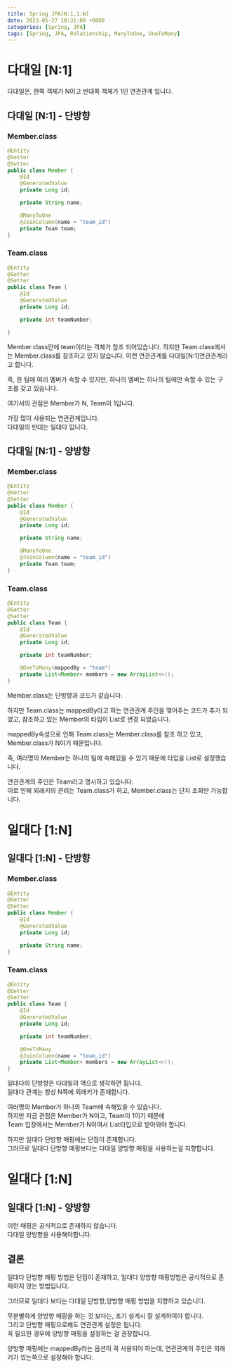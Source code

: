 ```yaml
---
title: Spring JPA[N:1,1:N]
date: 2023-05-27 18:31:00 +0800
categories: [Spring, JPA]
tags: [Spring, JPA, Relationship, ManyToOne, OneToMany]
---
```


# 다대일 [N:1]
다대일은, 한쪽 객체가 N이고 반대쪽 객체가 1인 연관관계 입니다. 
## 다대일 [N:1] - 단방향
### Member.class
```java
@Entity
@Getter
@Setter
public class Member {
    @Id
    @GeneratedValue
    private Long id;

    private String name;

    @ManyToOne
    @JoinColumn(name = "team_id")
    private Team team;
}

```

### Team.class
```java
@Entity
@Getter
@Setter
public class Team {
    @Id
    @GeneratedValue
    private Long id;

    private int teamNumber;

}
```
Member.class안에 team이라는 객체가 참조 되어있습니다.
하지만 Team.class에서는 Member.class를 참조하고 있지 않습니다.
이런 연관관계를 다대일[N:1]연관관계라고 합니다.  

즉, 한 팀에 여러 멤버가 속할 수 있지만, 하나의 멤버는 하나의 팀에만 속할 수 있는 구조를 갖고 있습니다.  

여기서의 관점은 Member가 N, Team이 1입니다.

가장 많이 사용되는 연관관계입니다.  
다대일의 반대는 일대다 입니다.

## 다대일 [N:1] - 양방향
### Member.class
```java
@Entity
@Getter
@Setter
public class Member {
    @Id
    @GeneratedValue
    private Long id;

    private String name;

    @ManyToOne
    @JoinColumn(name = "team_id")
    private Team team;
}

```

### Team.class
```java
@Entity
@Getter
@Setter
public class Team {
    @Id
    @GeneratedValue
    private Long id;

    private int teamNumber;

    @OneToMany(mappedBy = "team")
    private List<Member> members = new ArrayList<>();
}
```
Member.class는 단방향과 코드가 같습니다.  

하지만 Team.class는 mappedBy라고 하는 연관관계 주인을 맺어주는 코드가 추가 되었고, 참조하고 있는 Member의 타입이 List로 변경 되었습니다.  

mappedBy속성으로 인해 Team.class는 Member.class를 참조 하고 있고, Member.class가 N이기 때문입니다.

즉, 여러명의 Member는 하나의 팀에 속해있을 수 있기 때문에 타입을 List로 설정했습니다.  

연관관계의 주인은 Team라고 명시하고 있습니다.  
이로 인해 외래키의 관리는 Team.class가 하고, Member.class는 단지 조회만 가능합니다.  

# 일대다 [1:N]
## 일대다 [1:N] - 단방향
### Member.class
```java
@Entity
@Getter
@Setter
public class Member {
    @Id
    @GeneratedValue
    private Long id;

    private String name;
}
```

### Team.class
```java
@Entity
@Getter
@Setter
public class Team {
    @Id
    @GeneratedValue
    private Long id;

    private int teamNumber;

    @OneToMany
    @JoinColumn(name = "team_id")
    private List<Member> members = new ArrayList<>();
}
```
일대다의 단방향은 다대일의 역으로 생각하면 됩니다.  
일대다 관계는 항상 N쪽에 외래키가 존재합니다.

여러명의 Member가 하나의 Team에 속해있을 수 있습니다.  
하지만 지금 관점은 Member가 N이고, Team이 1이기 때문에  
Team 입장에서는 Member가 N이여서 List타입으로 받아와야 합니다.

하지만 일대다 단방향 매핑에는 단점이 존재합니다.  
그러므로 일대다 단방향 매핑보다는 다대일 양방향 매핑을 사용하는걸 지향합니다.

# 일대다 [1:N]
## 일대다 [1:N] - 양방향
이런 매핑은 공식적으로 존재하지 않습니다.  
다대일 양방향을 사용해야합니다.

## 결론
일대다 단방향 매핑 방법은 단점이 존재하고, 일대다 양방향 매핑방법은 공식적으로 존재하지 않는 방법입니다.  

그러므로 일대다 보다는 다대일 단방향,양방향 매핑 방법을 지향하고 있습니다.  

무분별하게 양방향 매핑을 하는 것 보다는, 초기 설계시 잘 설계하여야 합니다.  
그리고 단방향 매핑으로해도 연관관계 설정은 됩니다.  
꼭 필요한 경우에 양방향 매핑을 설정하는 걸 권장합니다.  

양방향 매핑에는 mappedBy라는 옵션이 꼭 사용되야 하는데, 연관관계의 주인은 외래키가 있는쪽으로 설정해야 합니다.